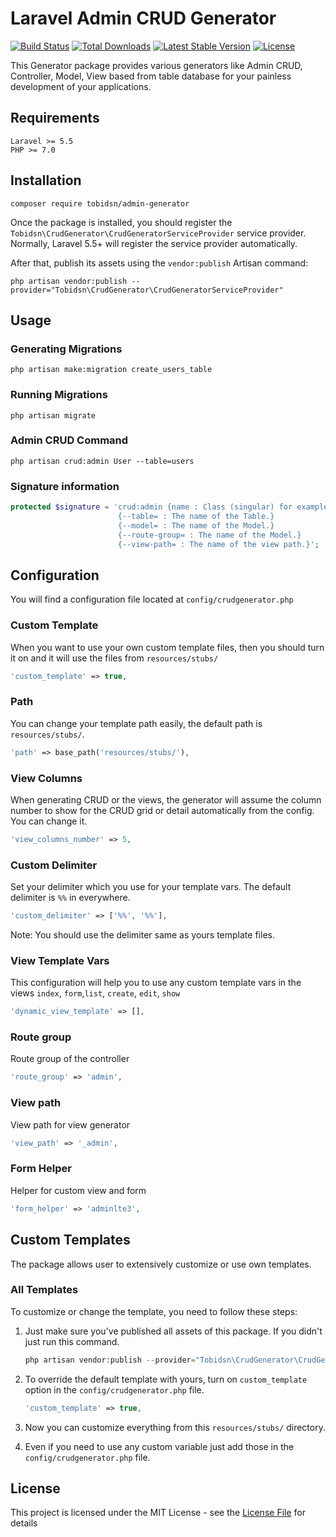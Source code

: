 # Laravel Admin CRUD Generator

[![Build Status](https://travis-ci.org/tobidsn/admin-generator.svg)](https://travis-ci.org/tobidsn/admin-generator.svg)
[![Total Downloads](https://poser.pugx.org/tobidsn/admin-generator/d/total.svg)](https://packagist.org/packages/tobidsn/admin-generator)
[![Latest Stable Version](https://poser.pugx.org/tobidsn/admin-generator/v/stable.svg)](https://packagist.org/packages/tobidsn/admin-generator)
[![License](https://poser.pugx.org/tobidsn/admin-generator/license.svg)](https://packagist.org/packages/tobidsn/admin-generator)

This Generator package provides various generators like Admin CRUD, Controller, Model, View based from table database for your painless development of your applications.

## Requirements
    Laravel >= 5.5
    PHP >= 7.0

## Installation
```
composer require tobidsn/admin-generator
```

Once the package is installed, you should register the `Tobidsn\CrudGenerator\CrudGeneratorServiceProvider` service provider. Normally, Laravel 5.5+ will register the service provider automatically.

After that, publish its assets using the `vendor:publish` Artisan command:
```
php artisan vendor:publish --provider="Tobidsn\CrudGenerator\CrudGeneratorServiceProvider"
```

## Usage

### Generating Migrations

```
php artisan make:migration create_users_table
```

### Running Migrations

```
php artisan migrate
```

### Admin CRUD Command

```
php artisan crud:admin User --table=users
```


### Signature information

```php
protected $signature = 'crud:admin {name : Class (singular) for example User}
                        {--table= : The name of the Table.}
                        {--model= : The name of the Model.}
                        {--route-group= : The name of the Model.}
                        {--view-path= : The name of the view path.}';
```

## Configuration

You will find a configuration file located at `config/crudgenerator.php`

### Custom Template

When you want to use your own custom template files, then you should turn it on and it will use the files from `resources/stubs/`

```php
'custom_template' => true,
```

### Path

You can change your template path easily, the default path is `resources/stubs/`.

```php
'path' => base_path('resources/stubs/'),
```

### View Columns

When generating CRUD or the views, the generator will assume the column number to show for the CRUD grid or detail automatically from the config. You can change it.

```php
'view_columns_number' => 5,
```

### Custom Delimiter

Set your delimiter which you use for your template vars. The default delimiter is `%%` in everywhere.

```php
'custom_delimiter' => ['%%', '%%'],
```
Note: You should use the delimiter same as yours template files.

### View Template Vars

This configuration will help you to use any custom template vars in the views `index`, `form`,`list`, `create`, `edit`, `show`

```php
'dynamic_view_template' => [],
```

### Route group

Route group of the controller

```php
'route_group' => 'admin',
```

### View path

View path for view generator

```php
'view_path' => '_admin',
```

### Form Helper

Helper for custom view and form  

```php
'form_helper' => 'adminlte3',
```

## Custom Templates

The package allows user to extensively customize or use own templates.

### All Templates

To customize or change the template, you need to follow these steps:

1. Just make sure you've published all assets of this package. If you didn't just run this command.
    ```php
    php artisan vendor:publish --provider="Tobidsn\CrudGenerator\CrudGeneratorServiceProvider"
    ```
2. To override the default template with yours, turn on `custom_template` option in the `config/crudgenerator.php` file.

    ```php
    'custom_template' => true,
    ```

3. Now you can customize everything from this `resources/stubs/` directory.

4. Even if you need to use any custom variable just add those in the `config/crudgenerator.php` file.


## License

This project is licensed under the MIT License - see the [License File](LICENSE) for details

